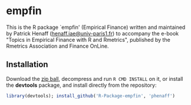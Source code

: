 # empfin

This is the R package `empfin' (Empirical Finance) written and maintained by Patrick Henaff (henaff.iae@univ-paris1.fr) to
accompany the e-book "Topics in Empirical Finance with R and Rmetrics", published by the Rmetrics Association and Finance OnLine. 

## Installation

Download the [zip ball](https://github.com/phenaff/R-Package-empfin/zipball/master), 
decompress and run `R CMD INSTALL` on it, or install the **devtools** package, and install directly from the 
repository:

```r
library(devtools); install_github('R-Package-empfin', 'phenaff')
```

